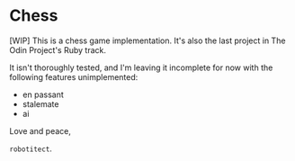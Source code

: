 # Chess

[WIP] This is a chess game implementation. It's also the last project in
The Odin Project's Ruby track.

It isn't thoroughly tested, and
I'm leaving it incomplete for now with the following features unimplemented:
* en passant
* stalemate
* ai 

Love and peace,

`robotitect`.
